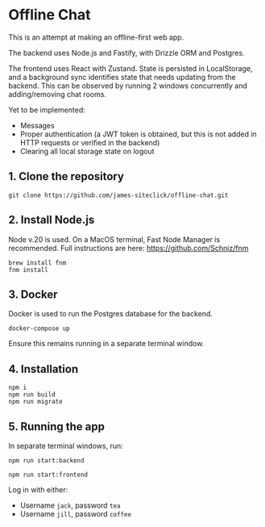 # Offline Chat

This is an attempt at making an offline-first web app.

The backend uses Node.js and Fastify, with Drizzle ORM and Postgres.

The frontend uses React with Zustand. State is persisted in LocalStorage, and a background sync identifies state that needs updating from the backend. This can be observed by running 2 windows concurrently and adding/removing chat rooms.

Yet to be implemented:

- Messages
- Proper authentication (a JWT token is obtained, but this is not added in HTTP requests or verified in the backend)
- Clearing all local storage state on logout

## 1. Clone the repository

```shell
git clone https://github.com/james-siteclick/offline-chat.git
```

## 2. Install Node.js

Node v.20 is used. On a MacOS terminal, Fast Node Manager is recommended. Full instructions are here: https://github.com/Schniz/fnm

```shell
brew install fnm
fnm install
```

## 3. Docker

Docker is used to run the Postgres database for the backend.

```shell
docker-compose up
```

Ensure this remains running in a separate terminal window.

## 4. Installation

```shell
npm i
npm run build
npm run migrate
```

## 5. Running the app

In separate terminal windows, run:

```shell
npm run start:backend
```

```shell
npm run start:frontend
```

Log in with either:

- Username `jack`, password `tea`
- Username `jill`, password `coffee`
